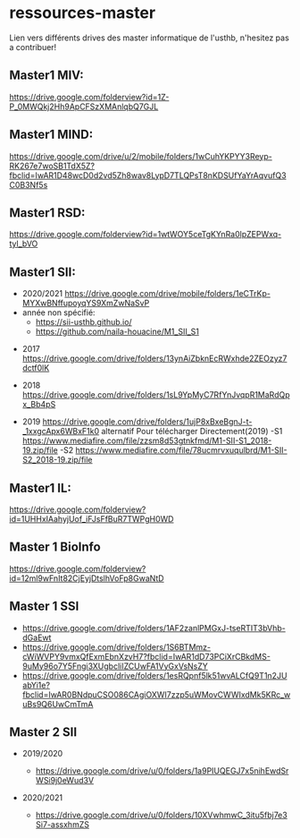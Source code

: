 # ressources-master
Lien vers différents drives des master informatique de l'usthb, n'hesitez pas a contribuer!

## Master1 MIV:

https://drive.google.com/folderview?id=1Z-P_0MWQkj2Hh9ApCFSzXMAnlqbQ7GJL

## Master1 MIND:

https://drive.google.com/drive/u/2/mobile/folders/1wCuhYKPYY3Reyp-RK267e7woSB1TdX5Z?fbclid=IwAR1D48wcD0d2vd5Zh8wav8LypD7TLQPsT8nKDSUfYaYrAqvufQ3C0B3Nf5s

## Master1 RSD:

https://drive.google.com/folderview?id=1wtWOY5ceTgKYnRa0lpZEPWxq-tyl_bVO

## Master1 SII:
* 2020/2021
https://drive.google.com/drive/mobile/folders/1eCTrKp-MYXwBNffupoyqYS9XmZwNaSvP
* année non spécifié:
	* https://sii-usthb.github.io/ 
	* https://github.com/naila-houacine/M1_SII_S1

- 2017
	https://drive.google.com/drive/folders/13ynAiZbknEcRWxhde2ZEOzyz7dctf0lK
- 2018
	https://drive.google.com/drive/folders/1sL9YpMyC7RfYnJvqpR1MaRdQpx_Bb4pS

- 2019
	https://drive.google.com/drive/folders/1ujP8xBxeBgnJ-t-_1xxgcApx6WBxF1k0
alternatif Pour télécharger Directement(2019)
	-S1
		https://www.mediafire.com/file/zzsm8d53gtnkfmd/M1-SII-S1_2018-19.zip/file
	-S2 
		https://www.mediafire.com/file/78ucmrvxuqulbrd/M1-SII-S2_2018-19.zip/file

## Master1 IL:

https://drive.google.com/folderview?id=1UHHxIAahyjUof_iFJsFfBuR7TWPgH0WD

## Master 1 BioInfo

https://drive.google.com/folderview?id=12ml9wFnIt82CjEyjDtslhVoFp8GwaNtD

## Master 1 SSI

- https://drive.google.com/drive/folders/1AF2zanlPMGxJ-tseRTIT3bVhb-dGaEwt
- https://drive.google.com/drive/folders/1S6BTMmz-cWiWVPY9vmxQfExmEbnXzvH7?fbclid=IwAR1dD73PCiXrCBkdMS-9uMy96o7Y5Fngi3XUgbcliIZCUwFA1VyGxVsNsZY
- https://drive.google.com/drive/folders/1esRQpnf5lk51wvALCfQ9T1n2JUabYi1e?fbclid=IwAR0BNdpuCSO086CAgiOXWI7zzp5uWMovCWWIxdMk5KRc_wuBs9Q6UwCmTmA

## Master 2 SII

- 2019/2020
	- https://drive.google.com/drive/u/0/folders/1a9PIUQEGJ7x5nihEwdSrWSi9j0eWud3V

- 2020/2021
	- https://drive.google.com/drive/u/0/folders/10XVwhmwC_3itu5fbj7e3Si7-assxhmZS

